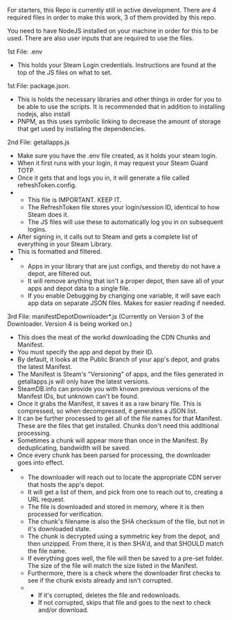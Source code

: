 For starters, this Repo is currently still in active development. There are 4 required files in order to make this work, 3 of them provided by this repo. 

You need to have NodeJS installed on your machine in order for this to be used. There are also user inputs that are required to use the files.

1st File: .env
 - This holds your Steam Login credentials. Instructions are found at the top of the JS files on what to set.

1st File: package.json.
 - This is holds the necessary libraries and other things in order for you to be able to use the scripts. It is recommended that in addition to installing nodejs, also install
 - PNPM, as this uses symbolic linking to decrease the amount of storage that get used by instlaling the dependencies.

2nd File: getallapps.js
 - Make sure you have the .env file created, as it holds your steam login.
 - When it first runs with your login, it may request your Steam Guard TOTP.
 - Once it gets that and logs you in, it will generate a file called refreshToken.config.
 - - This file is IMPORTANT. KEEP IT.
   - The RefreshToken file stores your login/session ID, identical to how Steam does it.
   - The JS files will use these to automatically log you in on subsequent logins.
 - After signing in, it calls out to Steam and gets a complete list of everything in your Steam Library.
 - This is formatted and filtered.
 - - Apps in your library that are just configs, and thereby do not have a depot, are filtered out.
   - It will remove anything that isn't a proper depot, then save all of your apps and depot data to a single file.
   - If you enable Debugging by changing one variable, it will save each app data on separate JSON files. Makes for easier reading if needed.

3rd File: manifestDepotDownloader*.js (Currently on Version 3 of the Downloader. Version 4 is being worked on.)
 - This does the meat of the workd downloading the CDN Chunks and Manifest.
 - You must specify the app and depot by their ID.
 - By default, it looks at the Public Branch of your app's depot, and grabs the latest Manifest.
 - The Manifest is Steam's "Versioning" of apps, and the files generated in getallapps.js will only have the latest versions.
 - SteamDB.info can provide you with known previous versions of the Manifest IDs, but unknown can't be found.
 - Once it grabs the Manifest, it saves it as a raw binary file. This is compressed, so when decompressed, it generates a JSON list.
 - It can be further processed to get all of the file names for that Manifest. These are the files that get installed. Chunks don't need this additional processing.
 - Sometimes a chunk will appear more than once in the Manifest. By deduplicating, bandwidth will be saved.
 - Once every chunk has been parsed for processing, the downloader goes into effect.
 - - The downloader will reach out to locate the appropriate CDN server that hosts the app's depot.
   - It will get a list of them, and pick from one to reach out to, creating a URL request.
   - The file is downloaded and stored in memory, where it is then processed for verification.
   - The chunk's filename is also the SHA checksum of the file, but not in it's downloaded state.
   - The chunk is decrypted using a symmetric key from the depot, and then unzipped. From there, it is then SHA'd, and that SHOULD match the file name.
   - If everything goes well, the file will then be saved to a pre-set folder. The size of the file will match the size listed in the Manifest.
   - Furthermore, there is a check where the downloader first checks to see if the chunk exists already and isn't corrupted.
   - - If it's corrupted, deletes the file and redownloads.
     - If not corrupted, skips that file and goes to the next to check and/or download.
